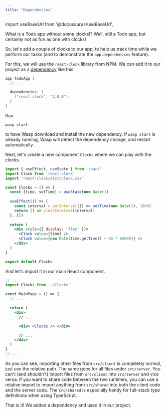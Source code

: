 ```yaml
---
title: "Dependencies"
---
```


import useBaseUrl from '@docusaurus/useBaseUrl';

What is a Todo app without some clocks!? Well, still a Todo app, but certainly not as fun as one with clocks!

So, let's add a couple of clocks to our app, to help us track time while we perform our tasks (and to demonstrate the `app.dependencies` feature).

For this, we will use the `react-clock` library from NPM. We can add it to our project as a [dependency](language/features.md#dependencies) like this:
```c {4-6} title="main.wasp"
app TodoApp {
  // ...

  dependencies: [
    ("react-clock", "3.0.0")
  ]
}
```

Run
```shell-session
wasp start
```
to have Wasp download and install the new dependency. If `wasp start` is already running, Wasp will detect the dependency change, and restart automatically.

Next, let's create a new component `Clocks` where we can play with the clocks.
```jsx title="src/client/Clocks.jsx"
import { useEffect, useState } from 'react'
import Clock from 'react-clock'
import 'react-clock/dist/Clock.css'

const Clocks = () => {
  const [time, setTime] = useState(new Date())
  
  useEffect(() => {
    const interval = setInterval(() => setTime(new Date()), 1000)
    return () => clearInterval(interval)
  }, [])
  
  return (
    <div style={{ display: 'flex' }}>
      <Clock value={time} />
      <Clock value={new Date(time.getTime() + 60 * 60000)} />
    </div>
  )
}

export default Clocks
```

And let's import it in our main React component.
```jsx {2,11} title="src/client/MainPage.jsx"
// ...
import Clocks from './Clocks'

const MainPage = () => {
  // ...

  return (
    <div>
      // ...

      <div> <Clocks /> </div>

      // ...
    </div>
  )
}
// ...
```
As you can see, importing other files from `src/client` is completely normal, just use the relative path. The same goes for all files under `src/server`. You can't (and shouldn't) import files from `src/client` into `src/server` and vice versa. If you want to share code between the two runtimes, you can use a relative import to import anything from `src/shared` into both the client code and the server code. The `src/shared` is especially handy for full-stack type definitions when using TypeScript.

That is it! We added a dependency and used it in our project.
